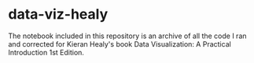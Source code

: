 # data-viz-healy

The notebook included in this repository is an archive of all the code I ran and corrected for Kieran Healy's book Data Visualization: A Practical Introduction 1st Edition.
